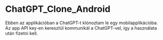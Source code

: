 # ChatGPT_Clone_Android

Ebben az applikációban a ChatGPT-t klónoztam le egy mobilapplikációba. Az app API key-en keresztül kommunikál a ChatGPT-vel, így a használata után fizetni kell.
